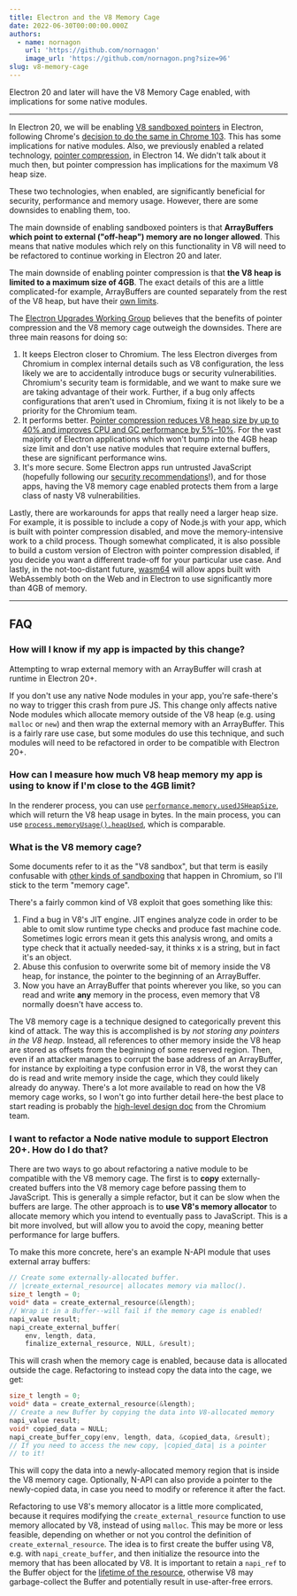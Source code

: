 ```yaml
---
title: Electron and the V8 Memory Cage
date: 2022-06-30T00:00:00.000Z
authors:
  - name: nornagon
    url: 'https://github.com/nornagon'
    image_url: 'https://github.com/nornagon.png?size=96'
slug: v8-memory-cage
---
```


Electron 20 and later will have the V8 Memory Cage enabled, with implications for some native modules.

---

In Electron 20, we will be enabling [V8 sandboxed pointers](https://docs.google.com/document/d/1HSap8-J3HcrZvT7-5NsbYWcjfc0BVoops5TDHZNsnko/edit) in Electron, following Chrome's [decision to do the same in Chrome 103](https://chromiumdash.appspot.com/commit/9a6a76bf13d3ca1c6788de193afc5513919dd0ed). This has some implications for native modules. Also, we previously enabled a related technology, [pointer compression](https://v8.dev/blog/pointer-compression), in Electron 14. We didn't talk about it much then, but pointer compression has implications for the maximum V8 heap size.

These two technologies, when enabled, are significantly beneficial for security, performance and memory usage. However, there are some downsides to enabling them, too.

The main downside of enabling sandboxed pointers is that **ArrayBuffers which point to external ("off-heap") memory are no longer allowed**. This means that native modules which rely on this functionality in V8 will need to be refactored to continue working in Electron 20 and later.

The main downside of enabling pointer compression is that **the V8 heap is limited to a maximum size of 4GB**. The exact details of this are a little complicated-for example, ArrayBuffers are counted separately from the rest of the V8 heap, but have their [own limits](https://bugs.chromium.org/p/chromium/issues/detail?id=1243314).

The [Electron Upgrades Working Group](https://github.com/electron/governance/tree/main/wg-upgrades) believes that the benefits of pointer compression and the V8 memory cage outweigh the downsides. There are three main reasons for doing so:

1. It keeps Electron closer to Chromium. The less Electron diverges from Chromium in complex internal details such as V8 configuration, the less likely we are to accidentally introduce bugs or security vulnerabilities. Chromium's security team is formidable, and we want to make sure we are taking advantage of their work. Further, if a bug only affects configurations that aren't used in Chromium, fixing it is not likely to be a priority for the Chromium team.
2. It performs better. [Pointer compression reduces V8 heap size by up to 40% and improves CPU and GC performance by 5%–10%](https://v8.dev/blog/pointer-compression#results). For the vast majority of Electron applications which won't bump into the 4GB heap size limit and don't use native modules that require external buffers, these are significant performance wins.
3. It's more secure. Some Electron apps run untrusted JavaScript (hopefully following our [security recommendations](https://www.electronjs.org/docs/latest/tutorial/security#checklist-security-recommendations)!), and for those apps, having the V8 memory cage enabled protects them from a large class of nasty V8 vulnerabilities.

Lastly, there are workarounds for apps that really need a larger heap size. For example, it is possible to include a copy of Node.js with your app, which is built with pointer compression disabled, and move the memory-intensive work to a child process. Though somewhat complicated, it is also possible to build a custom version of Electron with pointer compression disabled, if you decide you want a different trade-off for your particular use case. And lastly, in the not-too-distant future, [wasm64](https://github.com/WebAssembly/memory64) will allow apps built with WebAssembly both on the Web and in Electron to use significantly more than 4GB of memory.

---

## FAQ

### How will I know if my app is impacted by this change?
Attempting to wrap external memory with an ArrayBuffer will crash at runtime in Electron 20+.

If you don't use any native Node modules in your app, you're safe-there's no way to trigger this crash from pure JS. This change only affects native Node modules which allocate memory outside of the V8 heap (e.g. using `malloc` or `new`) and then wrap the external memory with an ArrayBuffer. This is a fairly rare use case, but some modules do use this technique, and such modules will need to be refactored in order to be compatible with Electron 20+.

### How can I measure how much V8 heap memory my app is using to know if I'm close to the 4GB limit?
In the renderer process, you can use [`performance.memory.usedJSHeapSize`](https://developer.mozilla.org/en-US/docs/Web/API/Performance/memory), which will return the V8 heap usage in bytes. In the main process, you can use [`process.memoryUsage().heapUsed`](https://nodejs.org/api/process.html#processmemoryusage), which is comparable.

### What is the V8 memory cage?
Some documents refer to it as the "V8 sandbox", but that term is easily confusable with [other kinds of sandboxing](https://chromium.googlesource.com/chromium/src/+/HEAD/docs/design/sandbox.md) that happen in Chromium, so I'll stick to the term "memory cage".

There's a fairly common kind of V8 exploit that goes something like this:

1. Find a bug in V8's JIT engine. JIT engines analyze code in order to be able to omit slow runtime type checks and produce fast machine code. Sometimes logic errors mean it gets this analysis wrong, and omits a type check that it actually needed-say, it thinks x is a string, but in fact it's an object.
2. Abuse this confusion to overwrite some bit of memory inside the V8 heap, for instance, the pointer to the beginning of an ArrayBuffer.
3. Now you have an ArrayBuffer that points wherever you like, so you can read and write **any** memory in the process, even memory that V8 normally doesn't have access to.

The V8 memory cage is a technique designed to categorically prevent this kind of attack. The way this is accomplished is by _not storing any pointers in the V8 heap_. Instead, all references to other memory inside the V8 heap are stored as offsets from the beginning of some reserved region. Then, even if an attacker manages to corrupt the base address of an ArrayBuffer, for instance by exploiting a type confusion error in V8, the worst they can do is read and write memory inside the cage, which they could likely already do anyway.
There's a lot more available to read on how the V8 memory cage works, so I won't go into further detail here-the best place to start reading is probably the [high-level design doc](https://docs.google.com/document/d/1FM4fQmIhEqPG8uGp5o9A-mnPB5BOeScZYpkHjo0KKA8/edit) from the Chromium team.

### I want to refactor a Node native module to support Electron 20+. How do I do that?
There are two ways to go about refactoring a native module to be compatible with the V8 memory cage. The first is to **copy** externally-created buffers into the V8 memory cage before passing them to JavaScript. This is generally a simple refactor, but it can be slow when the buffers are large. The other approach is to **use V8's memory allocator** to allocate memory which you intend to eventually pass to JavaScript. This is a bit more involved, but will allow you to avoid the copy, meaning better performance for large buffers.

To make this more concrete, here's an example N-API module that uses external array buffers:

```c
// Create some externally-allocated buffer.
// |create_external_resource| allocates memory via malloc().
size_t length = 0;
void* data = create_external_resource(&length);
// Wrap it in a Buffer--will fail if the memory cage is enabled!
napi_value result;
napi_create_external_buffer(
    env, length, data,
    finalize_external_resource, NULL, &result);
```

This will crash when the memory cage is enabled, because data is allocated outside the cage. Refactoring to instead copy the data into the cage, we get:

```c
size_t length = 0;
void* data = create_external_resource(&length);
// Create a new Buffer by copying the data into V8-allocated memory
napi_value result;
void* copied_data = NULL;
napi_create_buffer_copy(env, length, data, &copied_data, &result);
// If you need to access the new copy, |copied_data| is a pointer
// to it!
```

This will copy the data into a newly-allocated memory region that is inside the V8 memory cage. Optionally, N-API can also provide a pointer to the newly-copied data, in case you need to modify or reference it after the fact.

Refactoring to use V8's memory allocator is a little more complicated, because it requires modifying the `create_external_resource` function to use memory allocated by V8, instead of using `malloc`. This may be more or less feasible, depending on whether or not you control the definition of `create_external_resource`. The idea is to first create the buffer using V8, e.g. with `napi_create_buffer`, and then initialize the resource into the memory that has been allocated by V8. It is important to retain a `napi_ref` to the Buffer object for the [lifetime of the resource](https://nodejs.org/api/n-api.html#references-to-objects-with-a-lifespan-longer-than-that-of-the-native-method), otherwise V8 may garbage-collect the Buffer and potentially result in use-after-free errors.
